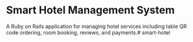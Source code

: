 # Smart Hotel Management System

A Ruby on Rails application for managing hotel services including table QR code ordering, room booking, reviews, and payments.#   s m a r t - h o t e l  
 